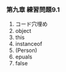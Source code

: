 ### 第九章  練習問題9.1                 
1. コード穴埋め   
  1. object   
  2. this   
  3. instanceof   
  4. (Person)
  5. epuals   
  6. false     
